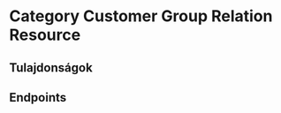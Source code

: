 # Category Customer Group Relation Resource

## Tulajdonságok

<ResourceProperties :resource="'category_customer_group_relation'" :lang="'hu'"/>

## Endpoints

[//]: <> (GET ENDPOINT)
<ResourceEndpoint :resource="'category_customer_group_relation'" :endpoint="'get'" :lang="'hu'">

<template v-slot:responseJSON>

<<< @/docs/fixtures/api/category_customer_group_relation/response/json/get_id.json

</template>

<template v-slot:responseXML>

<<< @/docs/fixtures/api/category_customer_group_relation/response/xml/get_id.xml

</template>

</ResourceEndpoint>

[//]: <> (GETCOLLECTION ENDPOINT)
<ResourceEndpoint :resource="'category_customer_group_relation'" :endpoint="'getCollection'" :lang="'hu'">

<template v-slot:responseJSON>

<<< @/docs/fixtures/api/category_customer_group_relation/response/json/get_page.json

</template>

<template v-slot:responseXML>

<<< @/docs/fixtures/api/category_customer_group_relation/response/xml/get_page.xml

</template>

</ResourceEndpoint>

[//]: <> (POST ENDPOINT)
<ResourceEndpoint :resource="'category_customer_group_relation'" :endpoint="'post'" :lang="'hu'">

<template v-slot:request>

<<< @/docs/fixtures/api/category_customer_group_relation/request/post.json

</template>

<template v-slot:responseJSON>

<<< @/docs/fixtures/api/category_customer_group_relation/response/json/get_id.json

</template>

<template v-slot:responseXML>

<<< @/docs/fixtures/api/category_customer_group_relation/response/xml/get_id.xml

</template>

</ResourceEndpoint>

[//]: <> (PUT ENDPOINT)
<ResourceEndpoint :resource="'category_customer_group_relation'" :endpoint="'put'" :lang="'hu'">

<template v-slot:request>

<<< @/docs/fixtures/api/category_customer_group_relation/request/put.json

</template>

<template v-slot:responseJSON>

<<< @/docs/fixtures/api/category_customer_group_relation/response/json/get_id.json

</template>

<template v-slot:responseXML>

<<< @/docs/fixtures/api/category_customer_group_relation/response/xml/get_id.xml

</template>

</ResourceEndpoint>

[//]: <> (DELETE ENDPOINT)
<ResourceEndpoint :resource="'category_customer_group_relation'" :endpoint="'delete'" :lang="'hu'"/>

